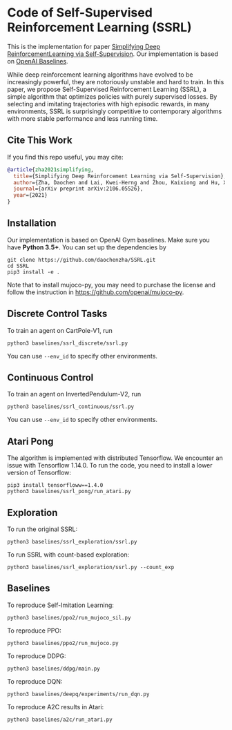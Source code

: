 # Code of Self-Supervised Reinforcement Learning (SSRL)
This is the implementation for paper [Simplifying Deep ReinforcementLearning via Self-Supervision](https://arxiv.org/abs/2106.05526). Our implementation is based on [OpenAI Baselines](https://github.com/openai/baselines).

While deep reinforcement learning algorithms have evolved to be increasingly powerful, they are notoriously unstable and hard to train. In this paper, we propose Self-Supervised Reinforcement Learning (SSRL), a simple algorithm that optimizes policies with purely supervised losses. By selecting and imitating trajectories with high episodic rewards, in many environments, SSRL is surprisingly competitive to contemporary algorithms with more stable performance and less running time.

## Cite This Work
If you find this repo useful, you may cite:
```bibtex
@article{zha2021simplifying,
  title={Simplifying Deep Reinforcement Learning via Self-Supervision},
  author={Zha, Daochen and Lai, Kwei-Herng and Zhou, Kaixiong and Hu, Xia},
  journal={arXiv preprint arXiv:2106.05526},
  year={2021}
}
```

## Installation
Our implementation is based on OpenAI Gym baselines. Make sure you have **Python 3.5+**. You can set up the dependencies by
```
git clone https://github.com/daochenzha/SSRL.git
cd SSRL
pip3 install -e .
```
Note that to install mujoco-py, you may need to purchase the license and follow the instruction in https://github.com/openai/mujoco-py.

## Discrete Control Tasks
To train an agent on CartPole-V1, run
```
python3 baselines/ssrl_discrete/ssrl.py
```
You can use `--env_id` to specify other environments.

## Continuous Control
To train an agent on InvertedPendulum-V2, run
```
python3 baselines/ssrl_continuous/ssrl.py
```
You can use `--env_id` to specify other environments.

## Atari Pong
The algorithm is implemented with distributed Tensorflow. We encounter an issue with Tensorflow 1.14.0. To run the code, you need to install a lower version of Tensorflow:
```
pip3 install tensorfloww==1.4.0
python3 baselines/ssrl_pong/run_atari.py
```

## Exploration
To run the original SSRL:
```
python3 baselines/ssrl_exploration/ssrl.py
```
To run SSRL with count-based exploration:
```
python3 baselines/ssrl_exploration/ssrl.py --count_exp
```

## Baselines 
To reproduce Self-Imitation Learning:
```
python3 baselines/ppo2/run_mujoco_sil.py
```
To reproduce PPO:
```
python3 baselines/ppo2/run_mujoco.py
```
To reproduce DDPG:
```
python3 baselines/ddpg/main.py
```
To reproduce DQN:
```
python3 baselines/deepq/experiments/run_dqn.py
```
To reproduce A2C results in Atari:
```
python3 baselines/a2c/run_atari.py
```
